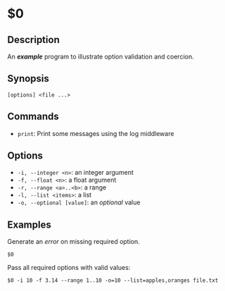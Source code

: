 $0
==

## Description

An ***example*** program to illustrate option validation and coercion.

## Synopsis

```
[options] <file ...>
```

## Commands

* `print`: Print some messages using the log middleware

## Options

* `-i, --integer <n>`: an integer argument
* `-f, --float <n>`: a float argument
* `-r, --range <a>..<b>`: a range
* `-l, --list <items>`: a list
* `-o, --optional [value]`: an *optional* value

## Examples

Generate an *error* on missing required option.

```
$0
```

Pass all required options with valid values:

```
$0 -i 10 -f 3.14 --range 1..10 -o=10 --list=apples,oranges file.txt
```

